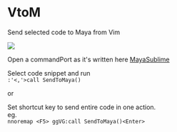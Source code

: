 VtoM
====

Send selected code to Maya from Vim

![](https://dl.dropboxusercontent.com/u/408180/git/images/vtom.gif)

Open a commandPort as it's written here
[MayaSublime](https://github.com/justinfx/MayaSublime)

Select code snippet and run  
`:'<,'>call SendToMaya()`

or  

Set shortcut key to send entire code in one action.  
eg.  
`nnoremap <F5> ggVG:call SendToMaya()<Enter>`

